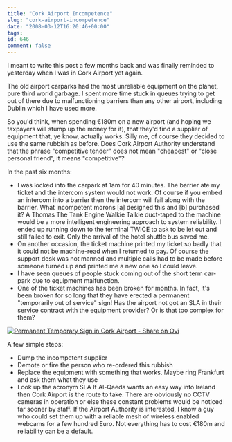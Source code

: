 ```yaml
---
title: "Cork Airport Incompetence"
slug: "cork-airport-incompetence"
date: "2008-03-12T16:20:46+00:00"
tags:
id: 646
comment: false
---
```


I meant to write this post a few months back and was finally reminded to yesterday when I was in Cork Airport yet again.

The old airport carparks had the most unreliable equipment on the planet, pure third world garbage. I spent more time stuck in queues trying to get out of there due to malfunctioning barriers than any other airport, including Dublin which I have used more.

So you'd think, when spending €180m on a new airport (and hoping we taxpayers will stump up the money for it), that they'd find a supplier of equipment that, ye know, actually works. Silly me, of course they decided to use the same rubbish as before. Does Cork Airport Authority understand that the phrase "competitive tender" does not mean "cheapest" or "close personal friend", it means "competitive"?

In the past six months:

*   I was locked into the carpark at 1am for 40 minutes. The barrier ate my ticket and the intercom system would not work. Of course if you embed an intercom into a barrier then the intercom will fail along with the barrier. What incompetent morons [a] designed this and [b] purchased it? A Thomas The Tank Engine Walkie Talkie duct-taped to the machine would be a more intelligent engineering approach to system reliability. I ended up running down to the terminal TWICE to ask to be let out and still failed to exit. Only the arrival of the hotel shuttle bus saved me.
*   On another occasion, the ticket machine printed my ticket so badly that it could not be machine-read when I returned to pay. Of course the support desk was not manned and multiple calls had to be made before someone turned up and printed me a new one so I could leave.
*   I have seen queues of people stuck coming out of the short term car-park due to equipment malfunction.
*   One of the ticket machines has been broken for months. In fact, it's been broken for so long that they have erected a permanent "temporarily  out of service" sign! Has the airport not got an SLA in their service contract with the equipment provider? Or is that too complex for them?
[](http://www.twango.com/media/conor.public/conor.10038)

[![Permanent Temporary Sign in Cork Airport - Share on Ovi](http://media.twango.com/m1/medium/0143/6a6991b51e874a4dab4b6413c1f371be.jpg "Permanent Temporary Sign in Cork Airport - Share on Ovi")](http://www.twango.com/media/conor.public/conor.10038)

A few simple steps:

*   Dump the incompetent supplier
*   Demote or fire the person who re-ordered this rubbish
*   Replace the equipment with something that works. Maybe ring Frankfurt and ask them what they use
*   Look up the acronym SLA
If Al-Qaeda wants an easy way into Ireland then Cork Airport is the route to take. There are obviously no CCTV cameras in operation or else these constant problems would be noticed far sooner by staff. If the Airport Authority is interested, I know a guy who could set them up with a reliable mesh of wireless enabled webcams for a few hundred Euro. Not everything has to cost €180m and reliability can be a default.
